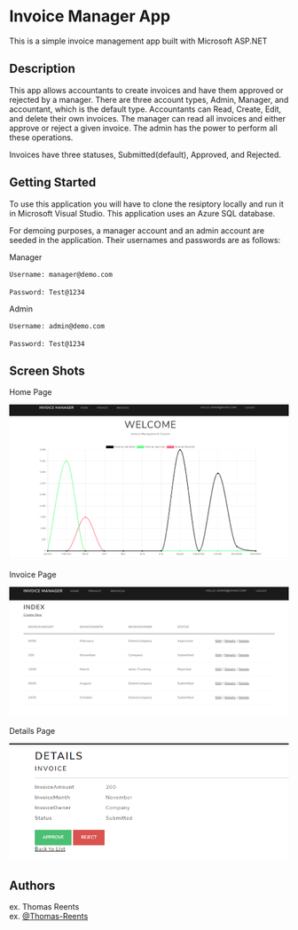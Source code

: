# Invoice Manager App

This is a simple invoice management app built with Microsoft ASP.NET

## Description

This app allows accountants to create invoices and have them approved or rejected by a manager. There are three account types, Admin, Manager, and accountant, which is the default type. Accountants can Read, Create, Edit, and delete their own invoices. The manager can read all invoices and either approve or reject a given invoice. The admin has the power to perform all these operations. 

Invoices have three statuses, Submitted(default), Approved, and Rejected. 

## Getting Started

To use this application you will have to clone the resiptory locally and run it in Microsoft Visual Studio. This application uses an Azure SQL database. 

For demoing purposes, a manager account and an admin account are seeded in the application. Their usernames and passwords are as follows:

Manager

	Username: manager@demo.com
	
	Password: Test@1234
	
Admin

	Username: admin@demo.com
	
	Password: Test@1234 
	
## Screen Shots

Home Page 

![](Images/Home%20page%20-%20IdentityApp.png)

Invoice Page

![](Images/Index%20-%20IdentityApp.png)

Details Page

![](Images/Details%20-%20IdentityApp.png)



## Authors

ex. Thomas Reents  
ex. [@Thomas-Reents](https://www.linkedin.com/in/thomas-reents/)

